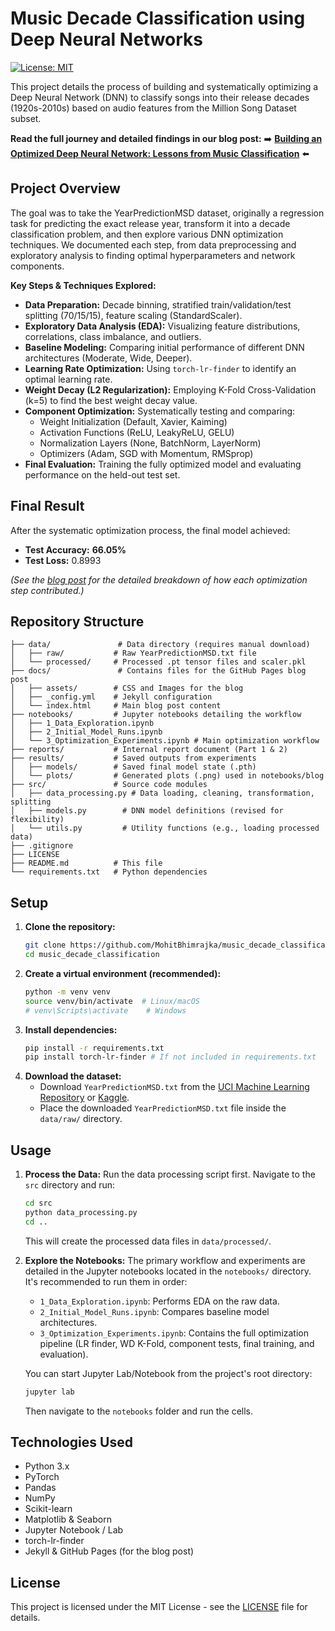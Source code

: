 # Music Decade Classification using Deep Neural Networks

[![License: MIT](https://img.shields.io/badge/License-MIT-yellow.svg)](https://opensource.org/licenses/MIT)

This project details the process of building and systematically optimizing a Deep Neural Network (DNN) to classify songs into their release decades (1920s-2010s) based on audio features from the Million Song Dataset subset.

**Read the full journey and detailed findings in our blog post:**
➡️ **[Building an Optimized Deep Neural Network: Lessons from Music Classification](https://mohitbhimrajka.github.io/music_decade_classification/)** ⬅️

## Project Overview

The goal was to take the YearPredictionMSD dataset, originally a regression task for predicting the exact release year, transform it into a decade classification problem, and then explore various DNN optimization techniques. We documented each step, from data preprocessing and exploratory analysis to finding optimal hyperparameters and network components.

**Key Steps & Techniques Explored:**

*   **Data Preparation:** Decade binning, stratified train/validation/test splitting (70/15/15), feature scaling (StandardScaler).
*   **Exploratory Data Analysis (EDA):** Visualizing feature distributions, correlations, class imbalance, and outliers.
*   **Baseline Modeling:** Comparing initial performance of different DNN architectures (Moderate, Wide, Deeper).
*   **Learning Rate Optimization:** Using `torch-lr-finder` to identify an optimal learning rate.
*   **Weight Decay (L2 Regularization):** Employing K-Fold Cross-Validation (k=5) to find the best weight decay value.
*   **Component Optimization:** Systematically testing and comparing:
    *   Weight Initialization (Default, Xavier, Kaiming)
    *   Activation Functions (ReLU, LeakyReLU, GELU)
    *   Normalization Layers (None, BatchNorm, LayerNorm)
    *   Optimizers (Adam, SGD with Momentum, RMSprop)
*   **Final Evaluation:** Training the fully optimized model and evaluating performance on the held-out test set.

## Final Result

After the systematic optimization process, the final model achieved:

*   **Test Accuracy:** **66.05%**
*   **Test Loss:** 0.8993

*(See the [blog post](https://mohitbhimrajka.github.io/music_decade_classification/) for the detailed breakdown of how each optimization step contributed.)*

## Repository Structure

```
├── data/               # Data directory (requires manual download)
│   ├── raw/           # Raw YearPredictionMSD.txt file
│   └── processed/     # Processed .pt tensor files and scaler.pkl
├── docs/               # Contains files for the GitHub Pages blog post
│   ├── assets/        # CSS and Images for the blog
│   ├── _config.yml    # Jekyll configuration
│   └── index.html     # Main blog post content
├── notebooks/         # Jupyter notebooks detailing the workflow
│   ├── 1_Data_Exploration.ipynb
│   ├── 2_Initial_Model_Runs.ipynb
│   └── 3_Optimization_Experiments.ipynb # Main optimization workflow
├── reports/           # Internal report document (Part 1 & 2)
├── results/           # Saved outputs from experiments
│   ├── models/        # Saved final model state (.pth)
│   └── plots/         # Generated plots (.png) used in notebooks/blog
├── src/               # Source code modules
│   ├── data_processing.py # Data loading, cleaning, transformation, splitting
│   ├── models.py        # DNN model definitions (revised for flexibility)
│   └── utils.py         # Utility functions (e.g., loading processed data)
├── .gitignore
├── LICENSE
├── README.md          # This file
└── requirements.txt   # Python dependencies
```

## Setup

1.  **Clone the repository:**
    ```bash
    git clone https://github.com/MohitBhimrajka/music_decade_classification.git
    cd music_decade_classification
    ```
2.  **Create a virtual environment (recommended):**
    ```bash
    python -m venv venv
    source venv/bin/activate  # Linux/macOS
    # venv\Scripts\activate    # Windows
    ```
3.  **Install dependencies:**
    ```bash
    pip install -r requirements.txt
    pip install torch-lr-finder # If not included in requirements.txt
    ```
4.  **Download the dataset:**
    *   Download `YearPredictionMSD.txt` from the [UCI Machine Learning Repository](https://archive.ics.uci.edu/dataset/203/yearpredictionmsd) or [Kaggle](https://www.kaggle.com/datasets/uciml/millionsongdataset).
    *   Place the downloaded `YearPredictionMSD.txt` file inside the `data/raw/` directory.

## Usage

1.  **Process the Data:** Run the data processing script first. Navigate to the `src` directory and run:
    ```bash
    cd src
    python data_processing.py
    cd ..
    ```
    This will create the processed data files in `data/processed/`.

2.  **Explore the Notebooks:** The primary workflow and experiments are detailed in the Jupyter notebooks located in the `notebooks/` directory. It's recommended to run them in order:
    *   `1_Data_Exploration.ipynb`: Performs EDA on the raw data.
    *   `2_Initial_Model_Runs.ipynb`: Compares baseline model architectures.
    *   `3_Optimization_Experiments.ipynb`: Contains the full optimization pipeline (LR finder, WD K-Fold, component tests, final training, and evaluation).

    You can start Jupyter Lab/Notebook from the project's root directory:
    ```bash
    jupyter lab
    ```
    Then navigate to the `notebooks` folder and run the cells.

## Technologies Used

*   Python 3.x
*   PyTorch
*   Pandas
*   NumPy
*   Scikit-learn
*   Matplotlib & Seaborn
*   Jupyter Notebook / Lab
*   torch-lr-finder
*   Jekyll & GitHub Pages (for the blog post)

## License

This project is licensed under the MIT License - see the [LICENSE](LICENSE) file for details.
